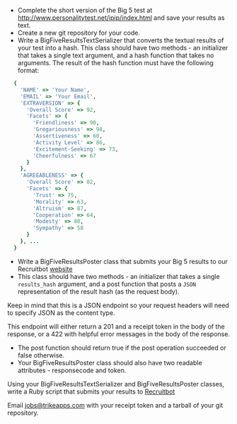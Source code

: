 
  - Complete the short version of the Big 5 test at http://www.personalitytest.net/ipip/index.html and save your results as text.
  - Create a new git repository for your code.
  - Write a BigFiveResultsTextSerializer that converts the textual results of your test into a hash. This class should have two methods - an initializer that takes a single text argument, and a hash function that takes no arguments. The result of the hash function must have the following format:

  ```ruby
    {
      'NAME' => 'Your Name',
      'EMAIL' => 'Your Email',
      'EXTRAVERSION' => {
        'Overall Score' => 92,
        'Facets' => {
          'Friendliness' => 90,
          'Gregariousness' => 98,
          'Assertiveness' => 60,
          'Activity Level' => 86,
          'Excitement-Seeking' => 73,
          'Cheerfulness' => 67
        }
      },
      'AGREEABLENESS' => {
        'Overall Score' => 82,
        'Facets' => {
          'Trust' => 75,
          'Morality' => 63,
          'Altruism' => 87,
          'Cooperation' => 64,
          'Modesty' => 80,
          'Sympathy' => 58
        }
      }, ...
    }
  ```

  - Write a BigFiveResultsPoster class that submits your Big 5 results to our Recruitbot [website](https://recruitbot.trikeapps.com/api/v1/roles/mid-senior-web-developer/big_five_profile_submissions)
  - This class should have two methods - an initializer that takes a single `results_hash` argument, and a post function that posts a `JSON` representation of the result hash (as the request body).


Keep in mind that this is a JSON endpoint so your request headers will need to specify JSON as the content type.

This endpoint will either return a 201 and a receipt token in the body of the response, or a 422 with helpful error messages in the body of the response.

  - The post function should return true if the post operation succeeded or false otherwise.
  - Your BigFiveResultsPoster class should also have two readable attributes - responsecode and token.

Using your BigFiveResultsTextSerializer and BigFiveResultsPoster classes, write a Ruby script that submits your results to [Recruitbot](https://recruitbot.trikeapps.com/api/v1/roles/mid-senior-web-developer/big_five_profile_submissions)

Email jobs@trikeapps.com with your receipt token and a tarball of your git repository.

